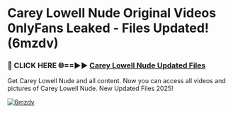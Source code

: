 # Carey Lowell Nude Original Videos 0nlyFans Leaked - Files Updated! (6mzdv)

<h3>🔴 CLICK HERE 🌐==►► <a href="https://tinyurl.com/5h6xmrr3" rel="nofollow">Carey Lowell Nude Updated Files</a></h3>

Get Carey Lowell Nude and all content. Now you can access all videos and pictures of Carey Lowell Nude. New Updated Files 2025!

[![6mzdv](https://i.imgur.com/KVD873Z.gif)](https://tinyurl.com/5h6xmrr3)

